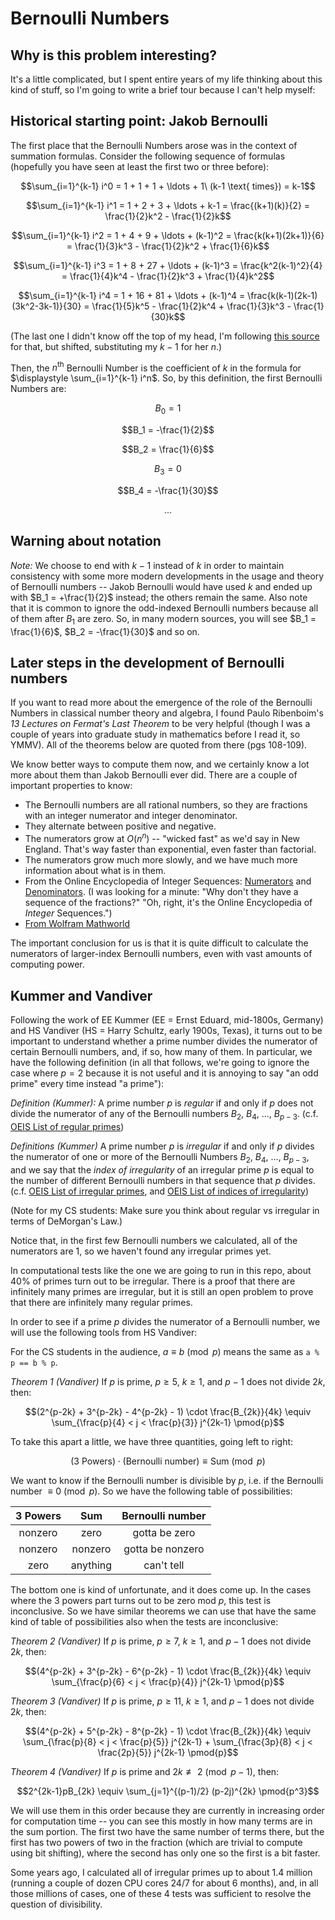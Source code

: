 # Bernoulli Numbers

## Why is this problem interesting? 

It's a little complicated, but I spent entire years of my life thinking about this kind of stuff, so I'm going to write a brief tour because I can't help myself:

## Historical starting point: Jakob Bernoulli

The first place that the Bernoulli Numbers arose was in the context of summation formulas.  Consider the following sequence of formulas (hopefully you have seen at least the first two or three before):

$$\sum_{i=1}^{k-1} i^0 = 1 + 1 + 1 + \ldots + 1\ (k-1 \text{ times}) = k-1$$

$$\sum_{i=1}^{k-1} i^1 = 1 + 2 + 3 + \ldots + k-1 = \frac{(k+1)(k)}{2} = \frac{1}{2}k^2 - \frac{1}{2}k$$

$$\sum_{i=1}^{k-1} i^2 = 1 + 4 + 9 + \ldots + (k-1)^2 = \frac{k(k+1)(2k+1)}{6} = \frac{1}{3}k^3 - \frac{1}{2}k^2 + \frac{1}{6}k$$

$$\sum_{i=1}^{k-1} i^3 = 1 + 8 + 27 + \ldots + (k-1)^3 = \frac{k^2(k-1)^2}{4} = \frac{1}{4}k^4 - \frac{1}{2}k^3 + \frac{1}{4}k^2$$

$$\sum_{i=1}^{k-1} i^4 = 1 + 16 + 81 + \ldots + (k-1)^4 = \frac{k(k-1)(2k-1)(3k^2-3k-1)}{30} = \frac{1}{5}k^5 - \frac{1}{2}k^4 + \frac{1}{3}k^3 - \frac{1}{30}k$$

(The last one I didn't know off the top of my head, I'm following [this source](https://maa.org/press/periodicals/convergence/sums-of-powers-of-positive-integers-pierre-de-fermat-1601-1665-france) for that, but shifted, substituting my $k-1$ for her $n$.)

Then, the $n^{\text{th}}$ Bernoulli Number is the coefficient of $k$ in the formula for $\displaystyle \sum_{i=1}^{k-1} i^n$.  So, by this definition, the first  Bernoulli Numbers are:

$$B_0 = 1$$

$$B_1 = -\frac{1}{2}$$

$$B_2 = \frac{1}{6}$$

$$B_3 = 0$$

$$B_4 = -\frac{1}{30}$$

$$\ldots$$

## Warning about notation

_Note:_ We choose to end with $k-1$ instead of $k$ in order to maintain consistency with some more modern developments in the usage and theory of Bernoulli numbers -- Jakob Bernoulli would have used $k$ and ended up with $B_1 = +\frac{1}{2}$ instead; the others remain the same.  Also note that it is common to ignore the odd-indexed Bernoulli numbers because all of them after $B_1$ are zero.  So, in many modern sources, you will see $B_1 = \frac{1}{6}$, $B_2 = -\frac{1}{30}$ and so on.

## Later steps in the development of Bernoulli numbers

If you want to read more about the emergence of the role of the Bernoulli Numbers in classical number theory and algebra, I found Paulo Ribenboim's _13 Lectures on Fermat's Last Theorem_ to be very helpful (though I was a couple of years into graduate study in mathematics before I read it, so YMMV).  All of the theorems below are quoted from there (pgs 108-109).

We know better ways to compute them now, and we certainly know a lot more about them than Jakob Bernoulli ever did.  There are a couple of important properties to know:

+ The Bernoulli numbers are all rational numbers, so they are fractions with an integer numerator and integer denominator.
+ They alternate between positive and negative.
+ The numerators grow at $O(n^n)$ -- "wicked fast" as we'd say in New England.  That's way faster than exponential, even faster than factorial.  
+ The numerators grow much more slowly, and we have much more information about what is in them.
+ From the Online Encyclopedia of Integer Sequences: [Numerators](http://oeis.org/A000367) and [Denominators](http://oeis.org/A002445).  (I was looking for a minute: "Why don't they have a sequence of the fractions?" "Oh, right, it's the Online Encyclopedia of _Integer_ Sequences.")
+ [From Wolfram Mathworld](https://mathworld.wolfram.com/BernoulliNumber.html)

The important conclusion for us is that it is quite difficult to calculate the numerators of larger-index Bernoulli numbers, even with vast amounts of computing power. 

## Kummer and Vandiver

Following the work of EE Kummer (EE = Ernst Eduard, mid-1800s, Germany) and HS Vandiver (HS = Harry Schultz, early 1900s, Texas), it turns out to be important to understand whether a prime number divides the numerator of certain Bernoulli numbers, and, if so, how many of them.  In particular, we have the following definition (in all that follows, we're going to ignore the case where $p=2$ because it is not useful and it is annoying to say "an odd prime" every time instead "a prime"):

_Definition (Kummer):_ A prime number $p$ is _regular_ if and only if $p$ does not divide the numerator of any of the Bernoulli numbers $B_2$, $B_4$, $\ldots$, $B_{p-3}$.  (c.f. [OEIS List of regular primes](https://oeis.org/A007703))

_Definitions (Kummer)_ A prime number $p$ is _irregular_ if and only if $p$ divides the numerator of one or more of the Bernoulli Numbers $B_2$, $B_4$, $\ldots$, $B_{p-3}$, and we say that the _index of irregularity_ of an irregular prime $p$ is equal to the number of different Bernoulli numbers in that sequence that $p$ divides. (c.f. [OEIS List of irregular primes](https://oeis.org/A000928), and [OEIS List of indices of irregularity](https://oeis.org/A091887))

(Note for my CS students: Make sure you think about regular vs irregular in terms of DeMorgan's Law.)

Notice that, in the first few Bernoulli numbers we calculated, all of the numerators are 1, so we haven't found any irregular primes yet.

In computational tests like the one we are going to run in this repo, about 40% of primes turn out to be irregular.  There is a proof that there are infinitely many primes are irregular, but it is still an open problem to prove that there are infinitely many regular primes.

In order to see if a prime $p$ divides the numerator of a Bernoulli number, we will use the following tools from HS Vandiver:

For the CS students in the audience, $a \equiv b \pmod{p}$ means the same as `a % p == b % p`.

_Theorem 1 (Vandiver)_ If $p$ is prime, $p \geq 5$, $k \geq 1$, and $p-1$ does not divide $2k$, then:

$$(2^{p-2k} + 3^{p-2k} - 4^{p-2k} - 1) \cdot \frac{B_{2k}}{4k} \equiv \sum_{\frac{p}{4} < j < \frac{p}{3}} j^{2k-1} \pmod{p}$$

To take this apart a little, we have three quantities, going left to right:

$$\text{(3 Powers)} \cdot \text{(Bernoulli number)} \equiv \text{Sum} \pmod{p}$$

We want to know if the Bernoulli number is divisible by $p$, i.e. if the Bernoulli number $\equiv 0 \pmod{p}$.  So we have the following table of possibilities:

|3 Powers|Sum     |Bernoulli number|
|:------:|:------:|:--------------:|
|nonzero |zero    |gotta be zero   |
|nonzero |nonzero |gotta be nonzero|
|zero    |anything|can't tell      |

The bottom one is kind of unfortunate, and it does come up.  In the cases where the 3 powers part turns out to be zero mod $p$, this test is inconclusive.  So we have similar theorems we can use that have the same kind of table of possibilities also when the tests are inconclusive:

_Theorem 2 (Vandiver)_ If $p$ is prime, $p \geq 7$, $k \geq 1$, and $p-1$ does not divide $2k$, then:

$$(4^{p-2k} + 3^{p-2k} - 6^{p-2k} - 1) \cdot \frac{B_{2k}}{4k} \equiv \sum_{\frac{p}{6} < j < \frac{p}{4}} j^{2k-1} \pmod{p}$$

_Theorem 3 (Vandiver)_ If $p$ is prime, $p \geq 11$, $k \geq 1$, and $p-1$ does not divide $2k$, then:

$$(4^{p-2k} + 5^{p-2k} - 8^{p-2k} - 1) \cdot \frac{B_{2k}}{4k} \equiv \sum_{\frac{p}{8} < j < \frac{p}{5}} j^{2k-1} + \sum_{\frac{3p}{8} < j < \frac{2p}{5}} j^{2k-1} \pmod{p}$$

_Theorem 4 (Vandiver)_ If $p$ is prime and $2k \not \equiv 2 \pmod{p-1}$, then:

$$2^{2k-1}pB_{2k} \equiv \sum_{j=1}^{(p-1)/2} (p-2j)^{2k} \pmod{p^3}$$

We will use them in this order because they are currently in increasing order for computation time -- you can see this mostly in how many terms are in the sum portion.  The first two have the same number of terms there, but the first has two powers of two in the fraction (which are trivial to compute using bit shifting), where the second has only one so the first is a bit faster.

Some years ago, I calculated all of irregular primes up to about 1.4 million (running a couple of dozen CPU cores 24/7 for about 6 months), and, in all those millions of cases, one of these 4 tests was sufficient to resolve the question of divisibility.
